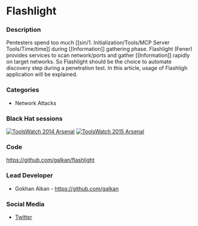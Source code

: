# Flashlight

### Description
Pentesters spend too much [[sin/1. Initialization/Tools/MCP Server Tools/Time/time]] during [[Information]] gathering phase. Flashlight (Fener) provides services to scan network/ports and gather [[Information]] rapidly on target networks. So Flashlight should be the choice to automate discovery step during a penetration test. In this article, usage of Flashligh application will be explained.


### Categories
* Network Attacks


### Black Hat sessions
[![ToolsWatch 2014 Arsenal](https://rawgit.com/toolswatch/badges/master/arsenal/usa/2014.svg)](https://www.blackhat.com/us-14/arsenal.html#Alkan)
[![ToolsWatch 2015 Arsenal](https://rawgit.com/toolswatch/badges/master/arsenal/usa/2015.svg)](http://www.blackhat.com/us-15/arsenal.html#heybe-pentest-automation-toolkit)


### Code
https://github.com/galkan/flashlight


### Lead Developer
* Gokhan Alkan - https://github.com/galkan


### Social Media
* [Twitter](https://twitter.com/gokhan_alkn)

